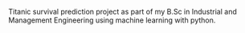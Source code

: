 Titanic survival prediction project as part of my B.Sc in Industrial and Management Engineering using machine learning with python.
